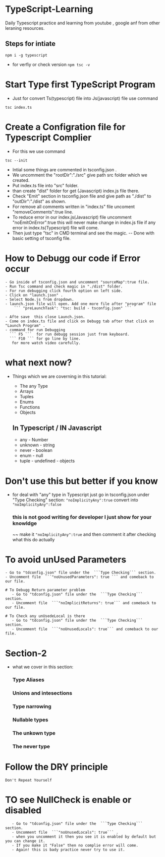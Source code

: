 # TypeScript-Learning
Daily Typescript practice and learning from youtube , google anf from other leraning resources.

## Steps for intiate 
 ``` npm i -g typescript ```  
 
 <!--//First step to install gobally in your system you can every where or every Project-->
 - for verfiy or check version 
 ``` npm tsc -v ``` 

 # Start Type first TypeScript Program
    
 <!--for make Js(javascript) file just open terminal and use command -->
 - Just for convert Ts(typescript) file into Js(javascript) file use command 
   
   <!--Prefer use cmd(Command Prompt) rather than Powershell-->

 ``` tsc index.ts ```

 # Create a Configration file for Typescript Complier
 - For this we use command
 
 ``` tsc --init ``` 

  <!--Now a tsconfig.json file will appear on left in side Explorer-->
  <!--For more know about it just little bit explore tsconfig.json file you can read small discription of every single line-->

  - Intial some things are commented in tsconfig.json .
  - We uncomment the "rootDir":"./src" give path src folder which we created.
  - Put index.ts file into "src" folder.
  - than create "dist" folder for get (Javascript) index.js file there.
  - Check "Emit"  section in tsconfig.json file and give path as "./dist" to "outDir":"./dist" as shown.  
  - For remove all comments written in "index.ts" file uncoment "removeComments":true line.
  - To reduce error in our index.js(Javascript) file uncomment "noEmitOnError":true this will never make change in index.js file if any error    in index.ts(Typescript) file will come.
  - Then just type "tsc" in CMD terminal and see the magic.
   -- Done with basic setting of tsconfig file.

  # How to Debugg our code if Error occur 

    - Go inside of tsconfig.json and uncomment "sourceMap":true file.
    - Run Tsc command and check magic in "./dist" folder.
    - For run debugging click fourth option on left side.
    - Click on "launch.json" .
    - Select Node.js from dropdown.
    - launch.json file will open. Add one more file after "program" file
        ``` "preLaunchTask": "tsc: build - tsconfig.json" ```

    - Afte save  this close Launch.json.
    - Come on index.ts file and click on Debugg tab after that click on "Launch Program" .    
    - command for run Debugging
      ``` F5 ```  for run debugg session just from keyboard.
      ``` F10 ``` for go line by line.
       for more watch video carefully.

  # what next now?
   - Things which we are coverning in this tutorial:
        
       - The any Type       
       - Arrays             
       - Tuples              
       - Enums            
       - Functions             
       - Objects    

     ## In Typescript    /       IN Javascript
     - any                       - Number
     - unknown                   - string
     - never                     - boolean
     - enum                      - null
     - tuple                     - undefined
                                 - objects


  # Don't use this but better if you know
   - for deal with "any" type in Typescript just go in tsconfig.json under "Type Checking" section:
      ```"noImplicityAny":true``` convert into  ```"noImplicityAny":false```                       
      ### this is not good writing for developer I just show for your knowldge        

      ~~ make it ```"noImplicityAny":true``` and then comment it after checking what this do actually 

  # To avoid unUsed Parameters  
    - Go to "tdconfig.json" file under the  ```Type Checking``` section.
    - Uncomment file  ```"noUnusedParameters": true ``` and comeback to our file.    

    # To Debugg Return parameter problem
       - Go to "tdconfig.json" file under the  ```Type Checking``` section.
       - Uncomment file  ```"noImplicitReturns": true``` and comeback to our file.   

    # To Check any unUsedeLocal is there
       - Go to "tdconfig.json" file under the  ```Type Checking``` section.
       - Uncomment file  ```"noUnusedLocals": true``` and comeback to our file.      


# Section-2

 - what we cover in this section:
   ### Type Aliases
   ### Unions and intesections
   ### Type narrowing
   ### Nullable types
   ### The unkown type
   ### The never type

#                    Follow the DRY principle                   #
``` Don't Repeat Yourself ```

# TO see NullCheck is enable or disabled 
       - Go to "tdconfig.json" file under the  ```Type Checking``` section.
       - Uncomment file  ```"noUnusedLocals": true``` .
       - when you uncomment it then you see it is enabled by default but you can change it.
       - If you make it "False" then no complie error will come. 
       - Again! this is bady practice never try to use it.